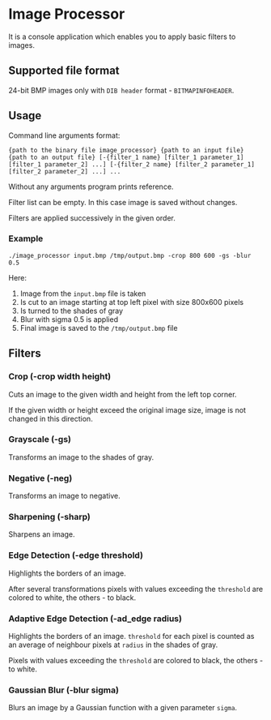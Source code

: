 # Image Processor

It is a console application which enables you to apply basic filters to images.

## Supported file format

24-bit BMP images only with `DIB header` format - `BITMAPINFOHEADER`.

## Usage

Command line arguments format:

`{path to the binary file image_processor} {path to an input file} {path to an output file}
[-{filter_1 name} [filter_1 parameter_1] [filter_1 parameter_2] ...]
[-{filter_2 name} [filter_2 parameter_1] [filter_2 parameter_2] ...] ...`

Without any arguments program prints reference.

Filter list can be empty. In this case image is saved without changes.

Filters are applied successively in the given order.

### Example
`./image_processor input.bmp /tmp/output.bmp -crop 800 600 -gs -blur 0.5`

Here:
1. Image from the `input.bmp` file is taken
2. Is cut to an image starting at top left pixel with size 800x600 pixels
3. Is turned to the shades of gray
4. Blur with sigma 0.5 is applied
5. Final image is saved to the `/tmp/output.bmp` file

## Filters

### Crop (-crop width height)
Cuts an image to the given width and height from the left top corner.

If the given width or height exceed the original image size, image is not changed in this direction.

### Grayscale (-gs)
Transforms an image to the shades of gray.

### Negative (-neg)
Transforms an image to negative.

### Sharpening (-sharp)
Sharpens an image. 

### Edge Detection (-edge threshold)
Highlights the borders of an image.

After several transformations pixels with values exceeding  the `threshold` are colored to white,
the others - to black.

### Adaptive Edge Detection (-ad_edge radius)
Highlights the borders of an image. `threshold` for each pixel is counted as an average of neighbour
pixels at `radius` in the shades of gray.

Pixels with values exceeding  the `threshold` are colored to black, the others - to white.

### Gaussian Blur (-blur sigma)
Blurs an image by a Gaussian function with a given parameter `sigma`.
